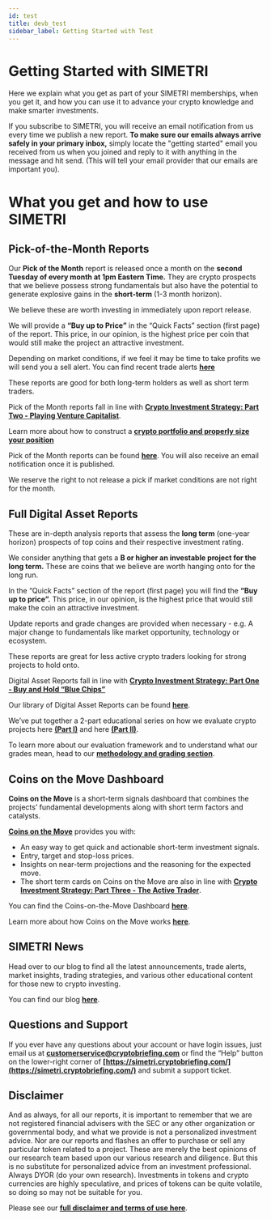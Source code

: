 ```yaml
---
id: test
title: devb_test
sidebar_label: Getting Started with Test
---
```


# Getting Started with SIMETRI

Here we explain what you get as part of your SIMETRI memberships, when you get it, and how you can use it to advance your crypto knowledge and make smarter investments.

If you subscribe to SIMETRI, you will receive an email notification from us every time we publish a new report. **To make sure our emails always arrive safely in your primary inbox,** simply locate the "getting started" email you received from us when you joined and reply to it with anything in the message and hit send. (This will tell your email provider that our emails are important you).

# What you get and how to use SIMETRI

## Pick-of-the-Month Reports

Our **Pick of the Month** report is released once a month on the **second Tuesday of every month at 1pm Eastern Time.** They are crypto prospects that we believe possess strong fundamentals but also have the potential to generate explosive gains in the **short-term** (1-3 month horizon).

We believe these are worth investing in immediately upon report release.

We will provide a **“Buy up to Price”** in the “Quick Facts” section (first page) of the report. This price, in our opinion, is the highest price per coin that would still make the project an attractive investment.

Depending on market conditions, if we feel it may be time to take profits we will send you a sell alert. You can find recent trade alerts **[here](https://simetri.cryptobriefing.com/news/trade-alerts)**

These reports are good for both long-term holders as well as short term traders.

Pick of the Month reports fall in line with **[Crypto Investment Strategy: Part Two - Playing Venture Capitalist](https://simetri.cryptobriefing.com/crypto-investing-strategies-part-two-playing-venture-capitalist/)**.

Learn more about how to construct a **[crypto portfolio and properly size your position](https://simetri.cryptobriefing.com/position-sizing-and-how-to-construct-a-crypto-portfolio/)**

Pick of the Month reports can be found **[here](https://simetri.cryptobriefing.com/reports/)**. You will also receive an email notification once it is published.

We reserve the right to not release a pick if market conditions are not right for the month.

## Full Digital Asset Reports

These are in-depth analysis reports that assess the **long term** (one-year horizon) prospects of top coins and their respective investment rating.

We consider anything that gets a **B or higher an investable project for the long term.** These are coins that we believe are worth hanging onto for the long run.

In the “Quick Facts” section of the report (first page) you will find the **“Buy up to price”.** This price, in our opinion, is the highest price that would still make the coin an attractive investment.

Update reports and grade changes are provided when necessary - e.g. A major change to fundamentals like market opportunity, technology or ecosystem.

These reports are great for less active crypto traders looking for strong projects to hold onto.

Digital Asset Reports fall in line with **[Crypto Investment Strategy: Part One - Buy and Hold “Blue Chips”](https://simetri.cryptobriefing.com/crypto-investing-strategies-part-one-buy-and-hold-blue-chips/)**

Our library of Digital Asset Reports can be found **[here](https://simetri.cryptobriefing.com/reports/)**.

We’ve put together a 2-part educational series on how we evaluate crypto projects here **[(Part I)](https://vimeo.com/344346191)** and here **[(Part II)](https://vimeo.com/344581332)**.

To learn more about our evaluation framework and to understand what our grades mean, head to our **[methodology and grading section](https://simetri.cryptobriefing.com/methodology/)**.

## Coins on the Move Dashboard

**Coins on the Move** is a short-term signals dashboard that combines the projects’ fundamental developments along with short term factors and catalysts.

**[Coins on the Move](https://simetri.cryptobriefing.com/coins-on-the-move/)** provides you with:

- An easy way to get quick and actionable short-term investment signals.
- Entry, target and stop-loss prices.
- Insights on near-term projections and the reasoning for the expected move.
- The short term cards on Coins on the Move are also in line with **[Crypto Investment Strategy: Part Three - The Active Trader](https://simetri.cryptobriefing.com/crypto-investing-strategies-part-three-the-active-trader/)**.

You can find the Coins-on-the-Move Dashboard **[here](https://simetri.cryptobriefing.com/coins-on-the-move/)**.

Learn more about how Coins on the Move works **[here](https://simetri.cryptobriefing.com/cotm-guide/)**.

## SIMETRI News

Head over to our blog to find all the latest announcements, trade alerts, market insights, trading strategies, and various other educational content for those new to crypto investing.

You can find our blog **[here](https://simetri.cryptobriefing.com/news/)**.

## Questions and Support

If you ever have any questions about your account or have login issues, just email us at **customerservice@cryptobriefing.com** or find the “Help” button on the lower-right corner of **[https://simetri.cryptobriefing.com/](https://simetri.cryptobriefing.com/)** and submit a support ticket.

## Disclaimer

And as always, for all our reports, it is important to remember that we are not registered financial advisers with the SEC or any other organization or governmental body, and what we provide is not a personalized investment advice. Nor are our reports and flashes an offer to purchase or sell any particular token related to a project. These are merely the best opinions of our research team based upon our various research and diligence. But this is no substitute for personalized advice from an investment professional. Always DYOR (do your own research). Investments in tokens and crypto currencies are highly speculative, and prices of tokens can be quite volatile, so doing so may not be suitable for you.

Please see our **[full disclaimer and terms of use here](https://simetri.cryptobriefing.com/privacy-policy/)**.
